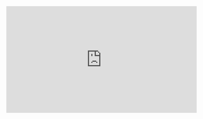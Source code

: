 <style>
.resp-container {
    position: relative;
    overflow: hidden;
    padding-top: 56.25%;
}

.testiframe {
    position: absolute;
    top: 0;
    left: 0;
    width: 100%;
    height: 100%;
    border: 0;
}
</style>




<div class="resp-container">
    <iframe class="testiframe" src="https://github.com/ale-tom/practical_neurophysiology/blob/gh-pages/Neurophysiology_tutorial.html">
    
      Fallback text here for unsupporting browsers, of which there are scant few.
    </iframe>
</div>

